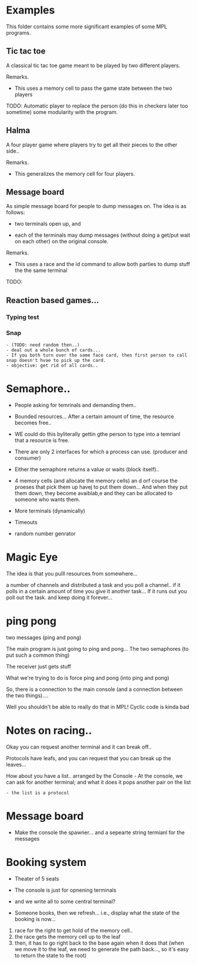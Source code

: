 # Examples
This folder contains some more significant examples of some MPL programs.

## Tic tac toe
A classical tic tac toe game meant to be played by two different players.

Remarks.
- This uses a memory cell to pass the game state between the two players

TODO: Automatic player to replace the person (do this in checkers later too sometime)
    some modularity with the program. 

## Halma
A four player game where players try to get all their pieces to the other side..

Remarks.
- This generalizes the memory cell for four players. 

## Message board
As simple message board for people to dump messages on. The idea is as follows:

- two terminals open up, and

- each of the terminals may dump messages (without doing a get/put wait on each
  other) on the original console.

Remarks.
- This uses a race and the id command to allow both parties to dump stuff the
  the same terminal


TODO:
## Reaction based games...

### Typing test

### Snap
    - (TODO: need random then..)
    - deal out a whole bunch of cards... 
    - If you both turn over the same face card, then first person to call snap doesn't hvae to pick up the card.
    - objective: get rid of all cards..

# Semaphore..
- People asking for temrinals and demanding them..
- Bounded resources... After a certain amount of time, the resource becomes free.. 
- WE could do this byliterally gettin gthe person to type into a temrianl that a resource is free.

- There are only 2 interfaces for which a process can use. (producer and consumer)


- Either the semaphore returns a value or waits (block itself).. 


- 4 memory cells (and allocate the memory cells) an d orf course the proeses that pick them up havej to put them down...
    And when they put them down, they become avaiblab,e and they can be allocated to someone who wants them.


- More terminals (dynamically)
- Timeouts
- random number genrator

# Magic Eye
The idea is that you pulll resources from somewhere... 

a number of channels and distributed a task
and you poll a channel.. if it polls in a certain amount of time you give it another task... 
If it runs out you poll out the task. and keep doing it forever...

# ping pong
two messages (ping and pong)

The main program is just going to ping and pong... 
The two semaphores (to put such a common thing)


The receiver just gets stuff


What we're trying to do is force ping and pong (into ping and pong) 

So, there is a connection to the main console (and a connection between the two things).... 

Well you shouldn't be able to really do that in MPL! Cyclic code is kinda bad

# Notes on racing..
Okay you can request another terminal and it can break off..

Protocols have leafs, and you can request that you can break up the leaves...

How about you have a list.. arranged by the Console
    - At the console, we can ask for another terminal; and what it does it pops another pair on the list

    - the list is a protocol

# Message board
* Make the console the spawner... and a sepearte string termianl for the messages

# Booking system
* Theater of 5 seats 
* The console is just for opnening terminals
* and we write all to some central terminal?

* Someone books, then we refresh... i.e., display what the state of the booking is now... 

1. race for the right to get hold of the memory cell.. 
2. the race gets the memory cell up to the leaf
3. then, it has to go right back to the base again when it does that 
    (when we move it to the leaf, we need to generate the path back..., so it's easy to return the state to the root)
    


